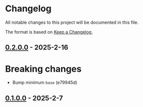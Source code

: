 # Changelog

All notable changes to this project will be documented in this file.

The format is based on [Keep a Changelog](https://keepachangelog.com/en/1.0.0/),

## [0.2.0.0](https://github.com/matthunz/aztecs/compare/aztecs-hierarchy-v0.1.0.0..aztecs-hierarchy-v0.2.0.0) - 2025-2-16

# Breaking changes

- Bump minimum `base` (e79945d)

## [0.1.0.0](https://github.com/matthunz/aztecs/compare/aztecs-asset-v0.1.0.0) - 2025-2-7
